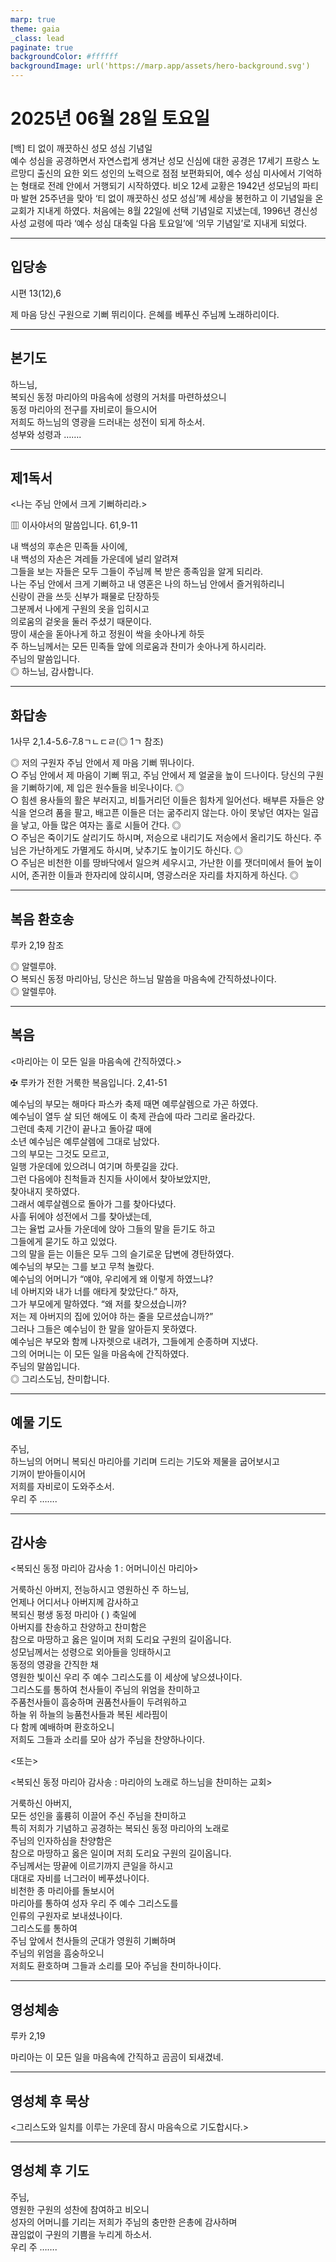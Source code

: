 ```yaml
---
marp: true
theme: gaia
_class: lead
paginate: true
backgroundColor: #ffffff
backgroundImage: url('https://marp.app/assets/hero-background.svg')
---
```


# 2025년 06월 28일 토요일

[백] 티 없이 깨끗하신 성모 성심 기념일  
예수 성심을 공경하면서 자연스럽게 생겨난 성모 신심에 대한 공경은 17세기 프랑스 노르망디 출신의 요한 외드 성인의 노력으로 점점 보편화되어, 예수 성심 미사에서 기억하는 형태로 전례 안에서 거행되기 시작하였다. 비오 12세 교황은 1942년 성모님의 파티마 발현 25주년을 맞아 ‘티 없이 깨끗하신 성모 성심’께 세상을 봉헌하고 이 기념일을 온 교회가 지내게 하였다. 처음에는 8월 22일에 선택 기념일로 지냈는데, 1996년 경신성사성 교령에 따라 ‘예수 성심 대축일 다음 토요일’에 ‘의무 기념일’로 지내게 되었다.




---

## 입당송

시편 13(12),6

제 마음 당신 구원으로 기뻐 뛰리이다. 은혜를 베푸신 주님께 노래하리이다.  
  


---

## 본기도

하느님,  
복되신 동정 마리아의 마음속에 성령의 거처를 마련하셨으니  
동정 마리아의 전구를 자비로이 들으시어  
저희도 하느님의 영광을 드러내는 성전이 되게 하소서.  
성부와 성령과 …….  
  


---

## 제1독서

<나는 주님 안에서 크게 기뻐하리라.>

▥ 이사야서의 말씀입니다. 61,9-11

내 백성의 후손은 민족들 사이에,  
내 백성의 자손은 겨레들 가운데에 널리 알려져  
그들을 보는 자들은 모두 그들이 주님께 복 받은 종족임을 알게 되리라.  
나는 주님 안에서 크게 기뻐하고 내 영혼은 나의 하느님 안에서 즐거워하리니  
신랑이 관을 쓰듯 신부가 패물로 단장하듯  
그분께서 나에게 구원의 옷을 입히시고  
의로움의 겉옷을 둘러 주셨기 때문이다.  
땅이 새순을 돋아나게 하고 정원이 싹을 솟아나게 하듯  
주 하느님께서는 모든 민족들 앞에 의로움과 찬미가 솟아나게 하시리라.  
주님의 말씀입니다.  
◎ 하느님, 감사합니다.  
  


---

## 화답송

1사무 2,1.4-5.6-7.8ㄱㄴㄷㄹ(◎ 1ㄱ 참조)

◎ 저의 구원자 주님 안에서 제 마음 기뻐 뛰나이다.  
○ 주님 안에서 제 마음이 기뻐 뛰고, 주님 안에서 제 얼굴을 높이 드나이다. 당신의 구원을 기뻐하기에, 제 입은 원수들을 비웃나이다. ◎  
○ 힘센 용사들의 활은 부러지고, 비틀거리던 이들은 힘차게 일어선다. 배부른 자들은 양식을 얻으려 품을 팔고, 배고픈 이들은 더는 굶주리지 않는다. 아이 못낳던 여자는 일곱을 낳고, 아들 많은 여자는 홀로 시들어 간다. ◎  
○ 주님은 죽이기도 살리기도 하시며, 저승으로 내리기도 저승에서 올리기도 하신다. 주님은 가난하게도 가멸게도 하시며, 낮추기도 높이기도 하신다. ◎  
○ 주님은 비천한 이를 땅바닥에서 일으켜 세우시고, 가난한 이를 잿더미에서 들어 높이시어, 존귀한 이들과 한자리에 앉히시며, 영광스러운 자리를 차지하게 하신다. ◎  
  


---

## 복음 환호송

루카 2,19 참조

◎ 알렐루야.  
○ 복되신 동정 마리아님, 당신은 하느님 말씀을 마음속에 간직하셨나이다.  
◎ 알렐루야.  
  


---

## 복음

<마리아는 이 모든 일을 마음속에 간직하였다.>

✠ 루카가 전한 거룩한 복음입니다. 2,41-51

예수님의 부모는 해마다 파스카 축제 때면 예루살렘으로 가곤 하였다.  
예수님이 열두 살 되던 해에도 이 축제 관습에 따라 그리로 올라갔다.  
그런데 축제 기간이 끝나고 돌아갈 때에  
소년 예수님은 예루살렘에 그대로 남았다.  
그의 부모는 그것도 모르고,  
일행 가운데에 있으려니 여기며 하룻길을 갔다.  
그런 다음에야 친척들과 친지들 사이에서 찾아보았지만,  
찾아내지 못하였다.  
그래서 예루살렘으로 돌아가 그를 찾아다녔다.  
사흘 뒤에야 성전에서 그를 찾아냈는데,  
그는 율법 교사들 가운데에 앉아 그들의 말을 듣기도 하고  
그들에게 묻기도 하고 있었다.  
그의 말을 듣는 이들은 모두 그의 슬기로운 답변에 경탄하였다.  
예수님의 부모는 그를 보고 무척 놀랐다.  
예수님의 어머니가 “얘야, 우리에게 왜 이렇게 하였느냐?  
네 아버지와 내가 너를 애타게 찾았단다.” 하자,  
그가 부모에게 말하였다. “왜 저를 찾으셨습니까?  
저는 제 아버지의 집에 있어야 하는 줄을 모르셨습니까?”  
그러나 그들은 예수님이 한 말을 알아듣지 못하였다.  
예수님은 부모와 함께 나자렛으로 내려가, 그들에게 순종하며 지냈다.  
그의 어머니는 이 모든 일을 마음속에 간직하였다.  
주님의 말씀입니다.  
◎ 그리스도님, 찬미합니다.  
  


---

## 예물 기도

주님,  
하느님의 어머니 복되신 마리아를 기리며 드리는 기도와 제물을 굽어보시고  
기꺼이 받아들이시어  
저희를 자비로이 도와주소서.  
우리 주 …….  
  


---

## 감사송

<복되신 동정 마리아 감사송 1 : 어머니이신 마리아>

거룩하신 아버지, 전능하시고 영원하신 주 하느님,  
언제나 어디서나 아버지께 감사하고  
복되신 평생 동정 마리아 ( ) 축일에  
아버지를 찬송하고 찬양하고 찬미함은  
참으로 마땅하고 옳은 일이며 저희 도리요 구원의 길이옵니다.  
성모님께서는 성령으로 외아들을 잉태하시고  
동정의 영광을 간직한 채  
영원한 빛이신 우리 주 예수 그리스도를 이 세상에 낳으셨나이다.  
그리스도를 통하여 천사들이 주님의 위엄을 찬미하고  
주품천사들이 흠숭하며 권품천사들이 두려워하고  
하늘 위 하늘의 능품천사들과 복된 세라핌이  
다 함께 예배하며 환호하오니  
저희도 그들과 소리를 모아 삼가 주님을 찬양하나이다.  
  
<또는>  
  
<복되신 동정 마리아 감사송 : 마리아의 노래로 하느님을 찬미하는 교회>  
  
  
거룩하신 아버지,  
모든 성인을 훌륭히 이끌어 주신 주님을 찬미하고  
특히 저희가 기념하고 공경하는 복되신 동정 마리아의 노래로  
주님의 인자하심을 찬양함은  
참으로 마땅하고 옳은 일이며 저희 도리요 구원의 길이옵니다.  
주님께서는 땅끝에 이르기까지 큰일을 하시고  
대대로 자비를 너그러이 베푸셨나이다.  
비천한 종 마리아를 돌보시어  
마리아를 통하여 성자 우리 주 예수 그리스도를  
인류의 구원자로 보내셨나이다.  
그리스도를 통하여  
주님 앞에서 천사들의 군대가 영원히 기뻐하며  
주님의 위엄을 흠숭하오니  
저희도 환호하며 그들과 소리를 모아 주님을 찬미하나이다.  


---

## 영성체송

루카 2,19

마리아는 이 모든 일을 마음속에 간직하고 곰곰이 되새겼네.  
  


---

## 영성체 후 묵상

<그리스도와 일치를 이루는 가운데 잠시 마음속으로 기도합시다.>  


---

## 영성체 후 기도

주님,  
영원한 구원의 성찬에 참여하고 비오니  
성자의 어머니를 기리는 저희가 주님의 충만한 은총에 감사하며  
끊임없이 구원의 기쁨을 누리게 하소서.  
우리 주 …….